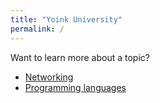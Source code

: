 ```yaml
---
title: "Yoink University"
permalink: /
---
```

Want to learn more about a topic?

* [Networking](topic/networking)
* [Programming languages](topic/programming-languages)
